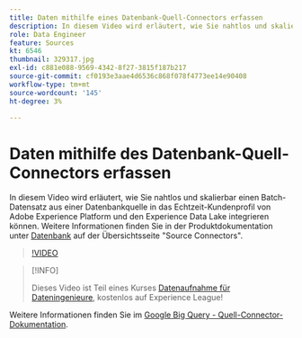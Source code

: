 ```yaml
---
title: Daten mithilfe eines Datenbank-Quell-Connectors erfassen
description: In diesem Video wird erläutert, wie Sie nahtlos und skalierbar einen Batch-Datensatz aus einer Datenbankquelle in das Echtzeit-Kundenprofil von Adobe Experience Platform und den Experience Data Lake integrieren können.
role: Data Engineer
feature: Sources
kt: 6546
thumbnail: 329317.jpg
exl-id: c881e088-9569-4342-8f27-3815f187b217
source-git-commit: cf0193e3aae4d6536c868f078f4773ee14e90408
workflow-type: tm+mt
source-wordcount: '145'
ht-degree: 3%

---
```


# Daten mithilfe des Datenbank-Quell-Connectors erfassen

In diesem Video wird erläutert, wie Sie nahtlos und skalierbar einen Batch-Datensatz aus einer Datenbankquelle in das Echtzeit-Kundenprofil von Adobe Experience Platform und den Experience Data Lake integrieren können. Weitere Informationen finden Sie in der Produktdokumentation unter [Datenbank](https://experienceleague.adobe.com/docs/experience-platform/sources/home.html?lang=en#database) auf der Übersichtsseite &quot;Source Connectors&quot;.

>[!VIDEO](https://video.tv.adobe.com/v/329317?quality=12&learn=on)

>[!INFO]
>
> Dieses Video ist Teil eines Kurses [Datenaufnahme für Dateningenieure](https://experienceleague.adobe.com/?recommended=ExperiencePlatform-D-1-2020.1.dataingestion?lang=de), kostenlos auf Experience League!

Weitere Informationen finden Sie im [Google Big Query - Quell-Connector-Dokumentation](https://experienceleague.adobe.com/docs/experience-platform/sources/ui-tutorials/create/databases/bigquery.html).
